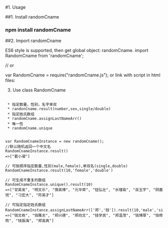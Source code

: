 #1. Usage

##1. Install randomCname

### npm install randomCname

##2. Import randomCname

ES6 style is supported, then get global object: randomCname.
import RandomCname from 'randomCname';

// or

var RandomCname = require("randomCname.js");
or link with script in html files:

<script src="randomCname.js"></script>
3. Use class RandomCname

```

 * 指定数量，性别，名字单双
 * randonCname.result(number,sex,single/double)
 * 指定姓氏数组
 * randomCname.assignLastNameArr()
 * 唯一性
 * randomCname.unique

```

```

var RandomCnameInstance = new randomCname();
//默认随机返回一个中文名
RandomCnameInstance.result()
=>["葛小凝"]

// 可按顺序指定数量,性别(male,female),单双名(single,double)
RandomCnameInstance.result(10,'female','double')

// 可生成不重复的数组
RandomCnameInstance.unique().result(10)
=>["甘英发", "明文乐", "慎英博", "元华荣", "钮弘壮", "水瑾瑜", "巫玉宇", "阴嘉悦", "刁宏大", "符英才"]

// 可指定指定姓氏数组
RandomCnameInstance.assignLastNameArr(['郑','钱']).result(10,'male','single');
=>["钱文栋", "钱雅志", "郑兴德", "郑向文", "钱学民", "郑温茂", "钱博厚", "钱修筠", "钱振海", "郑高爽"]

```



